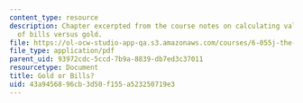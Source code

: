 ```yaml
---
content_type: resource
description: Chapter excerpted from the course notes on calculating value per mass
  of bills versus gold.
file: https://ol-ocw-studio-app-qa.s3.amazonaws.com/courses/6-055j-the-art-of-approximation-in-science-and-engineering-spring-2008/43a9456896cb3d50f155a523250719e3_feb11.pdf
file_type: application/pdf
parent_uid: 93972cdc-5ccd-7b9a-8839-db7ed3c37011
resourcetype: Document
title: Gold or Bills?
uid: 43a94568-96cb-3d50-f155-a523250719e3
---
```

